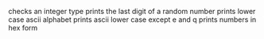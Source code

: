 checks an integer type
prints the last digit of a random number
prints lower case ascii alphabet
prints ascii lower case except e and q
prints numbers in hex form
